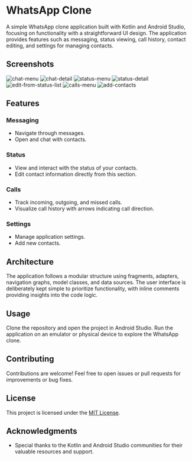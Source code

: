 # WhatsApp Clone

A simple WhatsApp clone application built with Kotlin and Android Studio, focusing on functionality with a straightforward UI design. The application provides features such as messaging, status viewing, call history, contact editing, and settings for managing contacts.

## Screenshots

![chat-menu](https://github.com/Pablo-Mdz/WhatsSyntax/assets/80485682/1afc30d2-b659-43aa-b2be-971b1aa7a7a8)
![chat-detail](https://github.com/Pablo-Mdz/WhatsSyntax/assets/80485682/2550b3b1-8cae-478d-b764-d5e3d74dd269)
![status-menu](https://github.com/Pablo-Mdz/WhatsSyntax/assets/80485682/6018052c-1cb6-4035-82eb-64e56f03ceeb)
![status-detail](https://github.com/Pablo-Mdz/WhatsSyntax/assets/80485682/d95c5b40-a225-47fa-938a-538415f97600)
![edit-from-status-list](https://github.com/Pablo-Mdz/WhatsSyntax/assets/80485682/7fb609c8-1666-4dd0-912c-5ca8a649ed58)
![calls-menu](https://github.com/Pablo-Mdz/WhatsSyntax/assets/80485682/dffd4115-6a82-4786-bc95-58ed46c51beb)
![add-contacts](https://github.com/Pablo-Mdz/WhatsSyntax/assets/80485682/cce8d8cb-0f35-4cff-95fe-40b54eb35fdb)


## Features

### Messaging
- Navigate through messages.
- Open and chat with contacts.

### Status
- View and interact with the status of your contacts.
- Edit contact information directly from this section.

### Calls
- Track incoming, outgoing, and missed calls.
- Visualize call history with arrows indicating call direction.

### Settings
- Manage application settings.
- Add new contacts.

## Architecture

The application follows a modular structure using fragments, adapters, navigation graphs, model classes, and data sources. The user interface is deliberately kept simple to prioritize functionality, with inline comments providing insights into the code logic.

## Usage

Clone the repository and open the project in Android Studio. Run the application on an emulator or physical device to explore the WhatsApp clone.

## Contributing

Contributions are welcome! Feel free to open issues or pull requests for improvements or bug fixes.

## License

This project is licensed under the [MIT License](LICENSE).

## Acknowledgments

- Special thanks to the Kotlin and Android Studio communities for their valuable resources and support.
